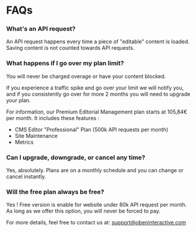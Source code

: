 # FAQs

### What's an API request?

An API request happens every time a piece of "editable" content is loaded. Saving content is not counted towards API requests.

### What happens if I go over my plan limit?

You will never be charged overage or have your content blocked. 

If you experience a traffic spike and go over your limit we will notify you, and if you consistently go over for more 2 months you will need to upgrade your plan. 

For information, our Premium Editorial Management plan starts at 105,84€ per month. It includes these features :

* CMS Editor "Professional" Plan (500k API requests per month)
* Site Maintenance
* Metrics

### Can I upgrade, downgrade, or cancel any time?

Yes, absolutely. Plans are on a monthly schedule and you can change or cancel instantly.

### Will the free plan always be free?

Yes ! Free version is enable for website under 80k API request per month. As long as we offer this option, you will never be forced to pay.


For more details, feel free to contact us at: support@obeninteractive.com



